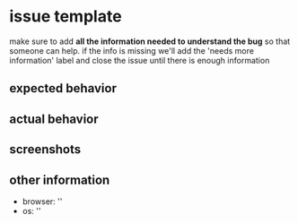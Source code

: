 # issue template

make sure to add **all the information needed to understand the bug** so that someone can help. if the info is missing we'll add the 'needs more information' label and close the issue until there is enough information

## expected behavior

## actual behavior

## screenshots

## other information

- browser: ''
- os: ''
